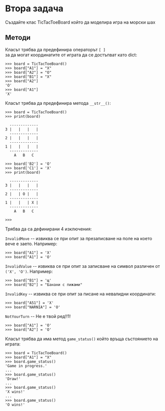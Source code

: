 # Втора задача

Създайте клас TicTacToeBoard който да моделира игра на морски шах

## Методи

Класът трябва да предефинира операторът `[ ]`<br />
за да могат координатите от играта да се достъпват като dict:

    >>> board = TicTacToeBoard()
    >>> board["A1"] = "X"
    >>> board["A2"] = "O"
    >>> board["B1"] = "X"
    >>> board["A2"]
    'O'
    >>> board["A1"]
    'X'

Класът трябва да предефинира метода `__str__()`:

    >>> board = TicTacToeBoard()
    >>> print(board)

      -------------
    3 |   |   |   |
      -------------
    2 |   |   |   |
      -------------
    1 |   |   |   |
      -------------
        A   B   C

    >>> board['B2'] = 'O'
    >>> board['C1'] = 'X'
    >>> print(board)

      -------------
    3 |   |   |   |
      -------------
    2 |   | O |   |
      -------------
    1 |   |   | X |
      -------------
        A   B   C

    >>>

Трябва да са дефинирани 4 изключения:

`InvalidMove` -- извиква се при опит за презаписване на поле на което вече е заето. Например:

    >>> board["A1"] = 'X'
    >>> board["A1"] = 'O'

`InvalidValue` -- извиква се при опит за записване на символ различен от `('X', 'O')`. Например:

    >>> board["B1"] = 'щ'
    >>> board["B2"] = "Банани с пижами"

`InvalidKey` -- извиква се при опит за писане на невалидни координати:

    >>> board["A51"] = 'X'
    >>> board["NARNIA"] = 'O'

`NotYourTurn` -- Не е твой ред!!1!

    >>> board["A1"] = 'O'
    >>> board["A2"] = 'O'

Класът трябва да има метод `game_status()` който връща състоянието на играта:

    >>> board = TicTacToeBoard()
    >>> board["A1"] = "X"
    >>> board.game_status()
    'Game in progress.'
    ...
    >>> board.game_status()
    'Draw!'
    ...
    >>> board.game_status()
    'X wins!'
    ...
    >>> board.game_status()
    'O wins!'
